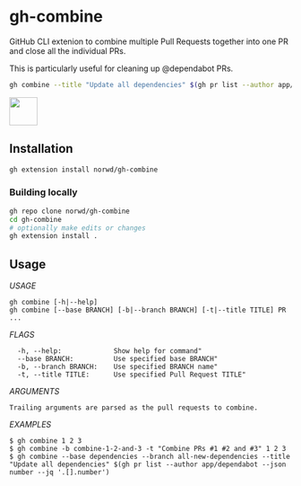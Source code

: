 # gh-combine

GitHub CLI extenion to combine multiple Pull Requests together into one PR and close all the individual PRs.

This is particularly useful for cleaning up @dependabot PRs.

```sh
gh combine --title "Update all dependencies" $(gh pr list --author app/dependabot --json number --jq '.[].number')
```

<img src="https://humanmademark.com/automatic-logo.svg" height="50" />

## Installation

```sh
gh extension install norwd/gh-combine

```

### Building locally

```sh
gh repo clone norwd/gh-combine
cd gh-combine
# optionally make edits or changes
gh extension install .
```

## Usage

*USAGE*

    gh combine [-h|--help]
    gh combine [--base BRANCH] [-b|--branch BRANCH] [-t|--title TITLE] PR ...

*FLAGS*

	  -h, --help:             Show help for command"
	  --base BRANCH:          Use specified base BRANCH"
	  -b, --branch BRANCH:    Use specified BRANCH name"
	  -t, --title TITLE:      Use specified Pull Request TITLE"

*ARGUMENTS*

    Trailing arguments are parsed as the pull requests to combine.

*EXAMPLES*

    $ gh combine 1 2 3
    $ gh combine -b combine-1-2-and-3 -t "Combine PRs #1 #2 and #3" 1 2 3 
    $ gh combine --base dependencies --branch all-new-dependencies --title "Update all dependencies" $(gh pr list --author app/dependabot --json number --jq '.[].number')
